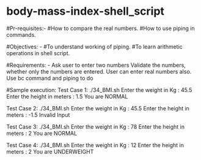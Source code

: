 # body-mass-index-shell_script
#Pr-requisites:-
#How to compare the real numbers.
#How to use piping in commands.

#Objectives: -
#To understand working of piping.
#To learn arithmetic operations in shell script.

#Requirements: -
Ask user to enter two numbers
Validate the numbers, whether only the numbers are entered.
User can enter real numbers also.
Use bc command and piping to do

#Sample execution:
Test Case 1: 
./34_BMI.sh
Enter the weight in Kg : 45.5
Enter the height in meters : 1.5
  You are NORMAL

Test Case 2: 
./34_BMI.sh
Enter the weight in Kg : 45.5
Enter the height in meters : -1.5
   Invalid Input

Test Case 3:
./34_BMI.sh
Enter the weight in Kg : 78
Enter the height in meters : 2
   You are NORMAL

Test Case 4:
./34_BMI.sh
Enter the weight in Kg : 12
Enter the height in meters : 2
  You are UNDERWEIGHT
